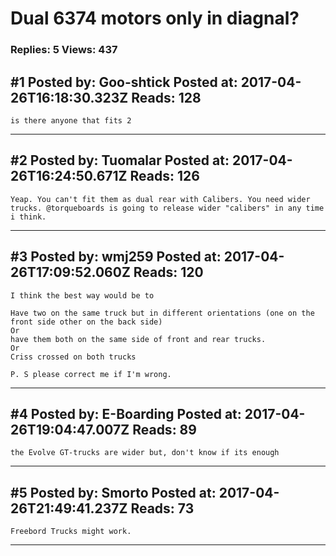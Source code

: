 # Dual 6374 motors only in diagnal?

### Replies: 5 Views: 437

## \#1 Posted by: Goo-shtick Posted at: 2017-04-26T16:18:30.323Z Reads: 128

```
is there anyone that fits 2
```

---
## \#2 Posted by: Tuomalar Posted at: 2017-04-26T16:24:50.671Z Reads: 126

```
Yeap. You can't fit them as dual rear with Calibers. You need wider trucks. @torqueboards is going to release wider "calibers" in any time i think.
```

---
## \#3 Posted by: wmj259 Posted at: 2017-04-26T17:09:52.060Z Reads: 120

```
I think the best way would be to

Have two on the same truck but in different orientations (one on the front side other on the back side) 
Or
have them both on the same side of front and rear trucks.
Or
Criss crossed on both trucks

P. S please correct me if I'm wrong.
```

---
## \#4 Posted by: E-Boarding Posted at: 2017-04-26T19:04:47.007Z Reads: 89

```
the Evolve GT-trucks are wider but, don't know if its enough
```

---
## \#5 Posted by: Smorto Posted at: 2017-04-26T21:49:41.237Z Reads: 73

```
Freebord Trucks might work.
```

---
